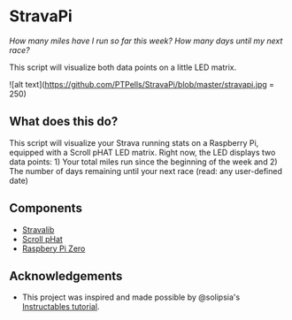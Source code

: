 # StravaPi

*How many miles have I run so far this week? How many days until my next race?*

This script will visualize both data points on a little LED matrix.

![alt text](https://github.com/PTPells/StravaPi/blob/master/stravapi.jpg = 250)

## What does this do?

This script will visualize your Strava running stats on a Raspberry Pi, equipped with a Scroll pHAT LED matrix. Right now, the LED displays two data points: 1) Your total miles run since the beginning of the week and 2) The number of days remaining until your next race (read: any user-defined date)

## Components

* [Stravalib](https://pythonhosted.org/stravalib/api.html?highlight=client#module-stravalib.client)
* [Scroll pHat](https://shop.pimoroni.com/products/scroll-phat)
* [Raspbery Pi Zero](https://www.raspberrypi.org/products/raspberry-pi-zero/)

## Acknowledgements

* This project was inspired and made possible by @solipsia's [Instructables tutorial](http://www.instructables.com/member/solipsia/).
